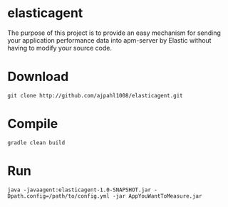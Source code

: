# elasticagent

The purpose of this project is to provide an easy mechanism for sending your application performance data into apm-server by Elastic without having to modify your source code.

# Download
```
git clone http://github.com/ajpahl1008/elasticagent.git
```

# Compile
```
gradle clean build
```

# Run
```
java -javaagent:elasticagent-1.0-SNAPSHOT.jar -Dpath.config=/path/to/config.yml -jar AppYouWantToMeasure.jar
```
